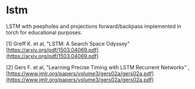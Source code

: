 # lstm

LSTM with peepholes and projections forward/backpass implemented in torch for educational purposes.

[1] Greff K. et al, "LSTM: A Search Space Odyssey" [https://arxiv.org/pdf/1503.04069.pdf](https://arxiv.org/pdf/1503.04069.pdf)

[2] Gers F. et al, "Learning Precise Timing with LSTM Recurrent Networks" , [https://www.jmlr.org/papers/volume3/gers02a/gers02a.pdf](https://www.jmlr.org/papers/volume3/gers02a/gers02a.pdf)
